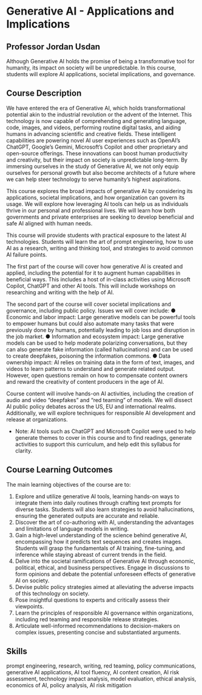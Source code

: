 # Generative AI - Applications and Implications
## Professor Jordan Usdan

Although Generative AI holds the promise of being a transformative tool for humanity, its impact on society will be unpredictable. In this course, students will explore AI applications, societal implications, and governance.

## Course Description
We have entered the era of Generative AI, which holds transformational potential akin to the industrial revolution or the advent of the Internet. This technology is now capable of comprehending and generating language, code, images, and videos, performing routine digital tasks, and aiding humans in advancing scientific and creative fields. These intelligent capabilities are powering novel AI user experiences such as OpenAI’s ChatGPT, Google’s Gemini, Microsoft’s Copilot and other proprietary and open-source offerings. These innovations can boost human productivity and creativity, but their impact on society is unpredictable long-term. By immersing ourselves in the study of Generative AI, we not only equip ourselves for personal growth but also become architects of a future where we can help steer technology to serve humanity’s highest aspirations.

This course explores the broad impacts of generative AI by considering its applications, societal implications, and how organization can govern its usage. We will explore how leveraging AI tools can help us as individuals thrive in our personal and professional lives. We will learn how both governments and private enterprises are seeking to develop beneficial and safe AI aligned with human needs.

This course will provide students with practical exposure to the latest AI technologies. Students will learn the art of prompt engineering, how to use AI as a research, writing and thinking tool, and strategies to avoid common AI failure points.

The first part of the course will cover how generative AI is created and applied, including the potential for it to augment human capabilities in beneficial ways. This includes a host of in-class activities using Microsoft Copilot, ChatGPT and other AI tools. This will include workshops on researching and writing with the help of AI.

The second part of the course will cover societal implications and governance, including public
policy. Issues we will cover include:
● Economic and labor impact: Large generative models can be powerful tools to empower humans but could also automate many tasks that were previously done by humans, potentially leading to job loss and disruption in the job market.
● Information and ecosystem impact: Large generative models can be used to help moderate polarizing conversations, but they can also generate fake information (called hallucinations) and can be used to create deepfakes, poisoning the information commons.
● Data ownership impact: AI relies on training data in the form of text, images, and videos to learn patterns to understand and generate related output. However, open questions remain on how to compensate content owners and reward the creativity of content producers in the age of AI.

Course content will involve hands-on AI activities, including the creation of audio and video “deepfakes” and “red teaming” of models. We will dissect AI public policy debates across the US, EU and international realms. Additionally, we will explore techniques for responsible AI development and release at organizations.

* Note: AI tools such as ChatGPT and Microsoft Copilot were used to help generate themes to cover in
this course and to find readings, generate activities to support this curriculum, and help edit this syllabus
for clarity.

## Course Learning Outcomes
The main learning objectives of the course are to:

1. Explore and utilize generative AI tools, learning hands-on ways to integrate them into daily routines through crafting text prompts for diverse tasks. Students will also learn strategies to avoid hallucinations, ensuring the generated outputs are accurate and reliable.
2. Discover the art of co-authoring with AI, understanding the advantages and limitations of language models in writing.
3. Gain a high-level understanding of the science behind generative AI, encompassing how it predicts text sequences and creates images. Students will grasp the fundamentals of AI training, fine-tuning, and inference while staying abreast of current trends in the field.
4. Delve into the societal ramifications of Generative AI through economic, political, ethical, and business perspectives. Engage in discussions to form opinions and debate the potential unforeseen effects of generative AI on society.
5. Devise public policy strategies aimed at alleviating the adverse impacts of this technology on society.
6. Pose insightful questions to experts and critically assess their viewpoints.
7. Learn the principles of responsible AI governance within organizations, including red teaming and responsible release strategies.
8. Articulate well-informed recommendations to decision-makers on complex issues, presenting concise and substantiated arguments.

## Skills
prompt engineering, research, writing, red teaming, policy communications, generative AI applications, AI tool fluency, AI content creation, AI risk assessment, technology impact analysis, model evaluation, ethical analysis, economics of AI, policy analysis, AI risk mitigation
